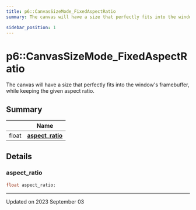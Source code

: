 ```yaml
---
title: p6::CanvasSizeMode_FixedAspectRatio
summary: The canvas will have a size that perfectly fits into the window's framebuffer, while keeping the given aspect ratio. 

sidebar_position: 1
---
```


# p6::CanvasSizeMode_FixedAspectRatio



The canvas will have a size that perfectly fits into the window's framebuffer, while keeping the given aspect ratio. 



## Summary

|                | Name           |
| -------------- | -------------- |
| float | **[aspect_ratio](/reference/Types/canvas_size_mode___fixed_aspect_ratio#aspect_ratio)**  |

## Details


### aspect_ratio

```cpp
float aspect_ratio;
```


-------------------------------

Updated on 2023 September 03